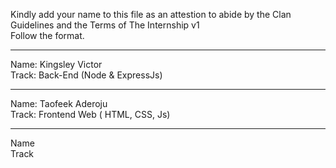 Kindly add your name to this file as an attestion to abide by the Clan Guidelines and the Terms of The Internship v1
<br/> Follow the format.<br/> 
___
Name: Kingsley Victor <br/>
Track: Back-End (Node & ExpressJs)
___
Name: Taofeek Aderoju <br/>
Track: Frontend Web ( HTML, CSS, Js)
___
Name <br/>
Track
